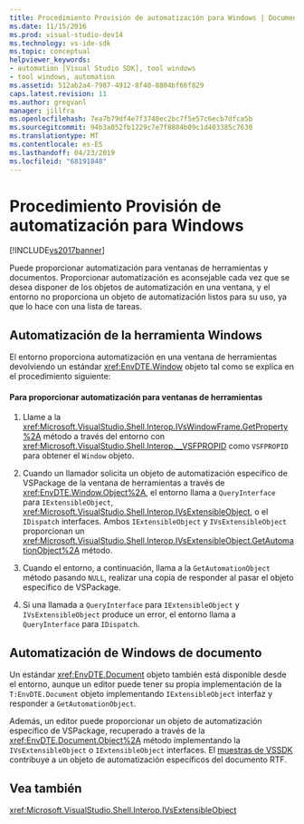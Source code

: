 ```yaml
---
title: Procedimiento Provisión de automatización para Windows | Documentos de Microsoft
ms.date: 11/15/2016
ms.prod: visual-studio-dev14
ms.technology: vs-ide-sdk
ms.topic: conceptual
helpviewer_keywords:
- automation [Visual Studio SDK], tool windows
- tool windows, automation
ms.assetid: 512ab2a4-7987-4912-8f40-8804bf66f829
caps.latest.revision: 11
ms.author: gregvanl
manager: jillfra
ms.openlocfilehash: 7ea7b79df4e7f3748ec2bc7f5e57c6ecb7dfca5b
ms.sourcegitcommit: 94b3a052fb1229c7e7f8804b09c1d403385c7630
ms.translationtype: MT
ms.contentlocale: es-ES
ms.lasthandoff: 04/23/2019
ms.locfileid: "68191848"
---
```

# <a name="how-to-provide-automation-for-windows"></a>Procedimiento Provisión de automatización para Windows
[!INCLUDE[vs2017banner](../../includes/vs2017banner.md)]

Puede proporcionar automatización para ventanas de herramientas y documentos. Proporcionar automatización es aconsejable cada vez que se desea disponer de los objetos de automatización en una ventana, y el entorno no proporciona un objeto de automatización listos para su uso, ya que lo hace con una lista de tareas.  
  
## <a name="automation-for-tool-windows"></a>Automatización de la herramienta Windows  
 El entorno proporciona automatización en una ventana de herramientas devolviendo un estándar <xref:EnvDTE.Window> objeto tal como se explica en el procedimiento siguiente:  
  
#### <a name="to-provide-automation-for-tool-windows"></a>Para proporcionar automatización para ventanas de herramientas  
  
1. Llame a la <xref:Microsoft.VisualStudio.Shell.Interop.IVsWindowFrame.GetProperty%2A> método a través del entorno con <xref:Microsoft.VisualStudio.Shell.Interop.__VSFPROPID> como `VSFPROPID` para obtener el `Window` objeto.  
  
2. Cuando un llamador solicita un objeto de automatización específico de VSPackage de la ventana de herramientas a través de <xref:EnvDTE.Window.Object%2A>, el entorno llama a `QueryInterface` para `IExtensibleObject`, <xref:Microsoft.VisualStudio.Shell.Interop.IVsExtensibleObject>, o el `IDispatch` interfaces. Ambos `IExtensibleObject` y `IVsExtensibleObject` proporcionan un <xref:Microsoft.VisualStudio.Shell.Interop.IVsExtensibleObject.GetAutomationObject%2A> método.  
  
3. Cuando el entorno, a continuación, llama a la `GetAutomationObject` método pasando `NULL`, realizar una copia de responder al pasar el objeto específico de VSPackage.  
  
4. Si una llamada a `QueryInterface` para `IExtensibleObject` y `IVsExtensibleObject` produce un error, el entorno llama a `QueryInterface` para `IDispatch`.  
  
## <a name="automation-for-document-windows"></a>Automatización de Windows de documento  
 Un estándar <xref:EnvDTE.Document> objeto también está disponible desde el entorno, aunque un editor puede tener su propia implementación de la `T:EnvDTE.Document` objeto implementando `IExtensibleObject` interfaz y responder a `GetAutomationObject`.  
  
 Además, un editor puede proporcionar un objeto de automatización específico de VSPackage, recuperado a través de la <xref:EnvDTE.Document.Object%2A> método implementando la `IVsExtensibleObject` o `IExtensibleObject` interfaces. El [muestras de VSSDK](../../misc/vssdk-samples.md) contribuye a un objeto de automatización específicos del documento RTF.  
  
## <a name="see-also"></a>Vea también  
 <xref:Microsoft.VisualStudio.Shell.Interop.IVsExtensibleObject>
